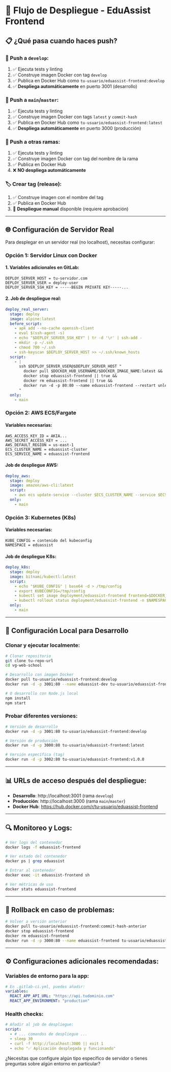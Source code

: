 # 🚀 Flujo de Despliegue - EduAssist Frontend

## 📋 **¿Qué pasa cuando haces push?**

### **🔄 Push a `develop`:**
1. ✅ Ejecuta tests y linting
2. ✅ Construye imagen Docker con tag `develop`
3. ✅ Publica en Docker Hub como `tu-usuario/eduassist-frontend:develop`
4. ✅ **Despliega automáticamente** en puerto 3001 (desarrollo)

### **🔄 Push a `main`/`master`:**
1. ✅ Ejecuta tests y linting
2. ✅ Construye imagen Docker con tags `latest` y `commit-hash`
3. ✅ Publica en Docker Hub como `tu-usuario/eduassist-frontend:latest`
4. ✅ **Despliega automáticamente** en puerto 3000 (producción)

### **🔄 Push a otras ramas:**
1. ✅ Ejecuta tests y linting
2. ✅ Construye imagen Docker con tag del nombre de la rama
3. ✅ Publica en Docker Hub
4. ❌ **NO despliega automáticamente**

### **🏷️ Crear tag (release):**
1. ✅ Construye imagen con el nombre del tag
2. ✅ Publica en Docker Hub
3. 🔄 **Despliegue manual** disponible (requiere aprobación)

---

## 🌐 **Configuración de Servidor Real**

Para desplegar en un servidor real (no localhost), necesitas configurar:

### **Opción 1: Servidor Linux con Docker**

#### 1. Variables adicionales en GitLab:
```
DEPLOY_SERVER_HOST = tu-servidor.com
DEPLOY_SERVER_USER = deploy-user
DEPLOY_SERVER_SSH_KEY = -----BEGIN PRIVATE KEY-----...
```

#### 2. Job de despliegue real:
```yaml
deploy_real_server:
  stage: deploy
  image: alpine:latest
  before_script:
    - apk add --no-cache openssh-client
    - eval $(ssh-agent -s)
    - echo "$DEPLOY_SERVER_SSH_KEY" | tr -d '\r' | ssh-add -
    - mkdir -p ~/.ssh
    - chmod 700 ~/.ssh
    - ssh-keyscan $DEPLOY_SERVER_HOST >> ~/.ssh/known_hosts
  script:
    - |
      ssh $DEPLOY_SERVER_USER@$DEPLOY_SERVER_HOST "
        docker pull $DOCKER_HUB_USERNAME/$DOCKER_IMAGE_NAME:latest &&
        docker stop eduassist-frontend || true &&
        docker rm eduassist-frontend || true &&
        docker run -d -p 80:80 --name eduassist-frontend --restart unless-stopped $DOCKER_HUB_USERNAME/$DOCKER_IMAGE_NAME:latest
      "
  only:
    - main
```

### **Opción 2: AWS ECS/Fargate**

#### Variables necesarias:
```
AWS_ACCESS_KEY_ID = AKIA...
AWS_SECRET_ACCESS_KEY = ...
AWS_DEFAULT_REGION = us-east-1
ECS_CLUSTER_NAME = eduassist-cluster
ECS_SERVICE_NAME = eduassist-frontend
```

#### Job de despliegue AWS:
```yaml
deploy_aws:
  stage: deploy
  image: amazon/aws-cli:latest
  script:
    - aws ecs update-service --cluster $ECS_CLUSTER_NAME --service $ECS_SERVICE_NAME --force-new-deployment
  only:
    - main
```

### **Opción 3: Kubernetes (K8s)**

#### Variables necesarias:
```
KUBE_CONFIG = contenido del kubeconfig
NAMESPACE = eduassist
```

#### Job de despliegue K8s:
```yaml
deploy_k8s:
  stage: deploy
  image: bitnami/kubectl:latest
  script:
    - echo "$KUBE_CONFIG" | base64 -d > /tmp/config
    - export KUBECONFIG=/tmp/config
    - kubectl set image deployment/eduassist-frontend frontend=$DOCKER_HUB_USERNAME/$DOCKER_IMAGE_NAME:latest -n $NAMESPACE
    - kubectl rollout status deployment/eduassist-frontend -n $NAMESPACE
  only:
    - main
```

---

## 🔧 **Configuración Local para Desarrollo**

### **Clonar y ejecutar localmente:**
```bash
# Clonar repositorio
git clone tu-repo-url
cd vg-web-school

# Desarrollo con imagen Docker
docker pull tu-usuario/eduassist-frontend:develop
docker run -d -p 3001:80 --name eduassist-dev tu-usuario/eduassist-frontend:develop

# O desarrollo con Node.js local
npm install
npm start
```

### **Probar diferentes versiones:**
```bash
# Versión de desarrollo
docker run -d -p 3001:80 tu-usuario/eduassist-frontend:develop

# Versión de producción
docker run -d -p 3000:80 tu-usuario/eduassist-frontend:latest

# Versión específica (tag)
docker run -d -p 3002:80 tu-usuario/eduassist-frontend:v1.0.0
```

---

## 📊 **URLs de acceso después del despliegue:**

- **Desarrollo**: http://localhost:3001 (rama `develop`)
- **Producción**: http://localhost:3000 (rama `main`/`master`)
- **Docker Hub**: https://hub.docker.com/r/tu-usuario/eduassist-frontend

---

## 🔍 **Monitoreo y Logs:**

```bash
# Ver logs del contenedor
docker logs -f eduassist-frontend

# Ver estado del contenedor
docker ps | grep eduassist

# Entrar al contenedor
docker exec -it eduassist-frontend sh

# Ver métricas de uso
docker stats eduassist-frontend
```

---

## 🚨 **Rollback en caso de problemas:**

```bash
# Volver a versión anterior
docker pull tu-usuario/eduassist-frontend:commit-hash-anterior
docker stop eduassist-frontend
docker rm eduassist-frontend
docker run -d -p 3000:80 --name eduassist-frontend tu-usuario/eduassist-frontend:commit-hash-anterior
```

---

## ⚙️ **Configuraciones adicionales recomendadas:**

### **Variables de entorno para la app:**
```yaml
# En .gitlab-ci.yml, puedes añadir:
variables:
  REACT_APP_API_URL: "https://api.tudominio.com"
  REACT_APP_ENVIRONMENT: "production"
```

### **Health checks:**
```yaml
# Añadir al job de despliegue:
script:
  - # ... comandos de despliegue ...
  - sleep 30
  - curl -f http://localhost:3000 || exit 1
  - echo "✅ Aplicación desplegada y funcionando"
```

¿Necesitas que configure algún tipo específico de servidor o tienes preguntas sobre algún entorno en particular?